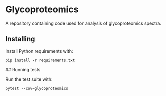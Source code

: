 # Glycoproteomics

A repository containing code used for analysis of glycoproteomics spectra.

## Installing

Install Python requirements with:

```
pip install -r requirements.txt
```

## Running tests

Run the test suite with:

```
pytest --cov=glycoproteomics
```
